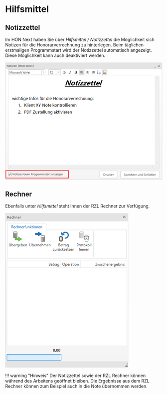 # Hilfsmittel

## Notizzettel

Im HON Next haben Sie über *Hilfsmittel / Notizzettel* die Möglichkeit sich Notizen für die Honorarverrechnung zu hinterlegen. Beim täglichen erstmaligen Programmstart wird der Notizzettel automatisch angezeigt. Diese Möglichkeit kann auch deaktiviert werden.

![](<img/image412.png>)

## Rechner

Ebenfalls unter *Hilfsmittel* steht Ihnen der RZL Rechner zur Verfügung. 

![](<img/image413.png>)

!!! warning "Hinweis"
    Der Notizzettel sowie der RZL Rechner können während des Arbeitens geöffnet bleiben. Die Ergebnisse aus dem RZL Rechner können zum Beispiel auch in die Note übernommen werden.